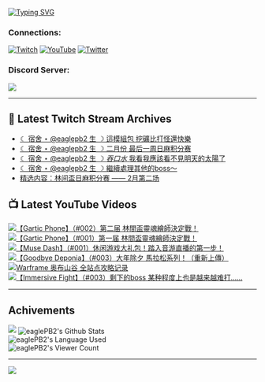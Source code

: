 <!--### Hello people, I'm EaglePB2 - The one who building something for fun 👋
Thank you for standby for this profile.   
The purpose of this profile is coming soon.   
You may come back later, as you wish if this readme.md is updated.   -->

<a href="https://git.io/typing-svg"><img src="https://readme-typing-svg.herokuapp.com?font=Fira+Code&duration=1000&pause=5000&vCenter=true&random=false&width=500&lines=%F0%9F%91%8B+Hello+Everyone%2C+I'm+EaglePB2.;%F0%9F%99%87+Thank+you+for+stopping+by+my+profile.+;%F0%9F%94%AD+%3D%3D%3D%3D+%F0%9F%94%AD;%F0%9F%91%8B+%E4%BD%A0%E5%A5%BD%EF%BC%8C%E6%AD%A1%E8%BF%8E%E4%BE%86%E5%88%B0%E6%88%91%E7%9A%84%E4%BB%A3%E7%A2%BC%E5%BA%AB%E3%80%82;%F0%9F%99%87+%E6%84%9F%E8%AC%9D%E5%89%8D%E4%BE%86%E5%8F%83%E8%A7%80%E5%B0%8F%E5%B1%8B+owo~" alt="Typing SVG" /></a>

### Connections:

[![Twitch](https://img.shields.io/badge/Twitch-9347FF?style=flat-square&logo=twitch&logoColor=white)](https://www.twitch.tv/eaglepb2)
[![YouTube](https://img.shields.io/badge/YouTube-%23FF0000.svg?style=flat-square&logo=YouTube&logoColor=white)](https://www.youtube.com/eaglepb2)
[![Twitter](https://img.shields.io/badge/Twitter-%231DA1F2.svg?style=flat-square&logo=Twitter&logoColor=white)](https://twitter.com/eaglepb2)

### Discord Server:

[![](https://invidget.switchblade.xyz/qKrub9b?theme=dark&language=ch)](https://discord.gg/qKrub9b)

---

## 👾 Latest Twitch Stream Archives
<!-- TWITCH:START -->
- [☾ 宿舍 ⋆ @eaglepb2 生 ☽ 這模組包 挖礦比打怪還快樂](https://www.twitch.tv/videos/2391651743)
- [☾ 宿舍 ⋆ @eaglepb2 生 ☽ 二月份 最后一周日麻积分赛](https://www.twitch.tv/videos/2391569467)
- [☾ 宿舍 ⋆ @eaglepb2 生 ☽ *吞口水* 我看我應該看不見明天的太陽了](https://www.twitch.tv/videos/2388076843)
- [☾ 宿舍 ⋆ @eaglepb2 生 ☽ 繼續處理其他的boss～](https://www.twitch.tv/videos/2387121800)
- [精选内容：林间盃日麻积分赛 —— 2月第二场](https://www.twitch.tv/videos/2386162978)
<!-- TWITCH:END -->



## 📺 Latest YouTube Videos
<!-- YOUTUBE:START -->
<!-- YOUTUBE:END -->

<!-- BEGIN YOUTUBE-CARDS -->
<a href="https://www.youtube.com/watch?v=uSgftM7PGUw">
  <picture>
    <source media="(prefers-color-scheme: dark)" srcset="https://ytcards.demolab.com/?id=uSgftM7PGUw&title=%E3%80%90Gartic+Phone%E3%80%91%EF%BC%88%23002%EF%BC%89%E7%AC%AC%E4%BA%8C%E5%B1%8A+%E6%9E%97%E9%96%93%E7%9B%83%E9%9D%88%E9%AD%82%E7%B9%AA%E5%B8%AB%E6%B1%BA%E5%AE%9A%E6%88%B0%EF%BC%81&lang=zh&timestamp=1740639802&background_color=%230d1117&title_color=%23ffffff&stats_color=%23dedede&max_title_lines=1&width=250&border_radius=5&duration=11172">
    <img src="https://ytcards.demolab.com/?id=uSgftM7PGUw&title=%E3%80%90Gartic+Phone%E3%80%91%EF%BC%88%23002%EF%BC%89%E7%AC%AC%E4%BA%8C%E5%B1%8A+%E6%9E%97%E9%96%93%E7%9B%83%E9%9D%88%E9%AD%82%E7%B9%AA%E5%B8%AB%E6%B1%BA%E5%AE%9A%E6%88%B0%EF%BC%81&lang=zh&timestamp=1740639802&background_color=%23ffffff&title_color=%2324292f&stats_color=%2357606a&max_title_lines=1&width=250&border_radius=5&duration=11172" alt="【Gartic Phone】（#002）第二届 林間盃靈魂繪師決定戰！" title="【Gartic Phone】（#002）第二届 林間盃靈魂繪師決定戰！">
  </picture>
</a>
<a href="https://www.youtube.com/watch?v=eThlHr15ID4">
  <picture>
    <source media="(prefers-color-scheme: dark)" srcset="https://ytcards.demolab.com/?id=eThlHr15ID4&title=%E3%80%90Gartic+Phone%E3%80%91%EF%BC%88%23001%EF%BC%89%E7%AC%AC%E4%B8%80%E5%B1%8A+%E6%9E%97%E9%96%93%E7%9B%83%E9%9D%88%E9%AD%82%E7%B9%AA%E5%B8%AB%E6%B1%BA%E5%AE%9A%E6%88%B0%EF%BC%81&lang=zh&timestamp=1740565594&background_color=%230d1117&title_color=%23ffffff&stats_color=%23dedede&max_title_lines=1&width=250&border_radius=5&duration=17341">
    <img src="https://ytcards.demolab.com/?id=eThlHr15ID4&title=%E3%80%90Gartic+Phone%E3%80%91%EF%BC%88%23001%EF%BC%89%E7%AC%AC%E4%B8%80%E5%B1%8A+%E6%9E%97%E9%96%93%E7%9B%83%E9%9D%88%E9%AD%82%E7%B9%AA%E5%B8%AB%E6%B1%BA%E5%AE%9A%E6%88%B0%EF%BC%81&lang=zh&timestamp=1740565594&background_color=%23ffffff&title_color=%2324292f&stats_color=%2357606a&max_title_lines=1&width=250&border_radius=5&duration=17341" alt="【Gartic Phone】（#001）第一届 林間盃靈魂繪師決定戰！" title="【Gartic Phone】（#001）第一届 林間盃靈魂繪師決定戰！">
  </picture>
</a>
<a href="https://www.youtube.com/watch?v=gzC80Uu-YpQ">
  <picture>
    <source media="(prefers-color-scheme: dark)" srcset="https://ytcards.demolab.com/?id=gzC80Uu-YpQ&title=%E3%80%90Muse+Dash%E3%80%91%EF%BC%88%23001%EF%BC%89%E4%BC%91%E9%97%B2%E6%B8%B8%E6%88%8F%E5%A4%A7%E7%A4%BC%E5%8C%85%EF%BC%81%E8%B8%8F%E5%85%A5%E9%9F%B3%E6%B8%B8%E7%9B%B4%E6%92%AD%E7%9A%84%E7%AC%AC%E4%B8%80%E6%AD%A5%EF%BC%81&lang=zh&timestamp=1740395082&background_color=%230d1117&title_color=%23ffffff&stats_color=%23dedede&max_title_lines=1&width=250&border_radius=5&duration=23114">
    <img src="https://ytcards.demolab.com/?id=gzC80Uu-YpQ&title=%E3%80%90Muse+Dash%E3%80%91%EF%BC%88%23001%EF%BC%89%E4%BC%91%E9%97%B2%E6%B8%B8%E6%88%8F%E5%A4%A7%E7%A4%BC%E5%8C%85%EF%BC%81%E8%B8%8F%E5%85%A5%E9%9F%B3%E6%B8%B8%E7%9B%B4%E6%92%AD%E7%9A%84%E7%AC%AC%E4%B8%80%E6%AD%A5%EF%BC%81&lang=zh&timestamp=1740395082&background_color=%23ffffff&title_color=%2324292f&stats_color=%2357606a&max_title_lines=1&width=250&border_radius=5&duration=23114" alt="【Muse Dash】（#001）休闲游戏大礼包！踏入音游直播的第一步！" title="【Muse Dash】（#001）休闲游戏大礼包！踏入音游直播的第一步！">
  </picture>
</a>
<a href="https://www.youtube.com/watch?v=tGlxlROds6Y">
  <picture>
    <source media="(prefers-color-scheme: dark)" srcset="https://ytcards.demolab.com/?id=tGlxlROds6Y&title=%E3%80%90Goodbye+Deponia%E3%80%91%EF%BC%88%23003%EF%BC%89%E5%A4%A7%E5%B9%B4%E9%99%A4%E5%A4%95+%E9%A6%AC%E6%8B%89%E6%9D%BE%E7%B3%BB%E5%88%97%EF%BC%81%EF%BC%88%E9%87%8D%E6%96%B0%E4%B8%8A%E5%82%B3%EF%BC%89&lang=zh&timestamp=1740287136&background_color=%230d1117&title_color=%23ffffff&stats_color=%23dedede&max_title_lines=1&width=250&border_radius=5&duration=42799">
    <img src="https://ytcards.demolab.com/?id=tGlxlROds6Y&title=%E3%80%90Goodbye+Deponia%E3%80%91%EF%BC%88%23003%EF%BC%89%E5%A4%A7%E5%B9%B4%E9%99%A4%E5%A4%95+%E9%A6%AC%E6%8B%89%E6%9D%BE%E7%B3%BB%E5%88%97%EF%BC%81%EF%BC%88%E9%87%8D%E6%96%B0%E4%B8%8A%E5%82%B3%EF%BC%89&lang=zh&timestamp=1740287136&background_color=%23ffffff&title_color=%2324292f&stats_color=%2357606a&max_title_lines=1&width=250&border_radius=5&duration=42799" alt="【Goodbye Deponia】（#003）大年除夕 馬拉松系列！（重新上傳）" title="【Goodbye Deponia】（#003）大年除夕 馬拉松系列！（重新上傳）">
  </picture>
</a>
<a href="https://www.youtube.com/watch?v=4Cr66Z1nqg4">
  <picture>
    <source media="(prefers-color-scheme: dark)" srcset="https://ytcards.demolab.com/?id=4Cr66Z1nqg4&title=Warframe+%E5%A5%A5%E5%B8%83%E5%B1%B1%E8%B0%B7+%E5%85%A8%E7%AB%99%E7%82%B9%E6%94%BB%E7%95%A5%E8%AE%B0%E5%BD%95&lang=zh&timestamp=1740275748&background_color=%230d1117&title_color=%23ffffff&stats_color=%23dedede&max_title_lines=1&width=250&border_radius=5&duration=1767">
    <img src="https://ytcards.demolab.com/?id=4Cr66Z1nqg4&title=Warframe+%E5%A5%A5%E5%B8%83%E5%B1%B1%E8%B0%B7+%E5%85%A8%E7%AB%99%E7%82%B9%E6%94%BB%E7%95%A5%E8%AE%B0%E5%BD%95&lang=zh&timestamp=1740275748&background_color=%23ffffff&title_color=%2324292f&stats_color=%2357606a&max_title_lines=1&width=250&border_radius=5&duration=1767" alt="Warframe 奥布山谷 全站点攻略记录" title="Warframe 奥布山谷 全站点攻略记录">
  </picture>
</a>
<a href="https://www.youtube.com/watch?v=qOdtmCG58wc">
  <picture>
    <source media="(prefers-color-scheme: dark)" srcset="https://ytcards.demolab.com/?id=qOdtmCG58wc&title=%E3%80%90Immersive+Fight%E3%80%91%EF%BC%88%23003%EF%BC%89%E5%89%A9%E4%B8%8B%E7%9A%84boss+%E6%9F%90%E7%A7%8D%E7%A8%8B%E5%BA%A6%E4%B8%8A%E4%B9%9F%E6%98%AF%E8%B6%8A%E6%9D%A5%E8%B6%8A%E9%9A%BE%E6%89%93%E2%80%A6%E2%80%A6&lang=zh&timestamp=1740215380&background_color=%230d1117&title_color=%23ffffff&stats_color=%23dedede&max_title_lines=1&width=250&border_radius=5&duration=13154">
    <img src="https://ytcards.demolab.com/?id=qOdtmCG58wc&title=%E3%80%90Immersive+Fight%E3%80%91%EF%BC%88%23003%EF%BC%89%E5%89%A9%E4%B8%8B%E7%9A%84boss+%E6%9F%90%E7%A7%8D%E7%A8%8B%E5%BA%A6%E4%B8%8A%E4%B9%9F%E6%98%AF%E8%B6%8A%E6%9D%A5%E8%B6%8A%E9%9A%BE%E6%89%93%E2%80%A6%E2%80%A6&lang=zh&timestamp=1740215380&background_color=%23ffffff&title_color=%2324292f&stats_color=%2357606a&max_title_lines=1&width=250&border_radius=5&duration=13154" alt="【Immersive Fight】（#003）剩下的boss 某种程度上也是越来越难打……" title="【Immersive Fight】（#003）剩下的boss 某种程度上也是越来越难打……">
  </picture>
</a>
<!-- END YOUTUBE-CARDS -->

---

## Achivements
[![](https://github-profile-trophy.vercel.app/?username=eaglepb2&theme=monokai&no-bg=true&&title=Repositories,Issues,Commit,MultiLanguage)](https://github.com/anuraghazra/github-readme-stats)
<img align="center" alt="eaglePB2's Github Stats" src="https://github-readme-stats.vercel.app/api?username=eaglePB2&show_icons=true&hide_border=true&theme=merko" />
<br>
<img align="center" alt="eaglePB2's Language Used" src="https://github-readme-stats.vercel.app/api/top-langs/?username=eaglePB2&show_icons=true&hide_border=true&theme=merko&layout=compact&langs_count=8" />
<br>
<img align="center" alt="eaglePB2's Viewer Count" src="https://visitcount.itsvg.in/api?id=eaglepb2&label=Profile%20Views&color=3&icon=5&pretty=true" />

<hr>

<!-- RANDOMQUOTE:START -->
![](https://quotes-github-readme.vercel.app/api?type=horizontal&theme=merko)
<!-- RANDOMQUOTE:END -->


<!--
       _____   _   _   _____       _____   _   _   ____   
      |_   _| | | | | |  ___|     |  ___| | \ | | |  _  \  
        | |   | |_| | | |___      | |___  |  \| | | | | | 
        | |   |  _  | |  ___|     |  ___| |     | | | | | 
        | |   | | | | | |___      | |___  | |\  | | |_| | 
        |_|   |_| |_| |_____|     |_____| |_| \_| |____ / 
      
-->
